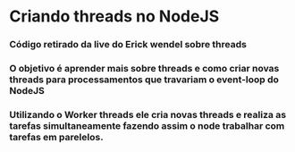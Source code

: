 # Criando threads no NodeJS

### Código retirado da live do Erick wendel sobre threads
### O objetivo é aprender mais sobre threads e como criar novas threads para processamentos que travariam o event-loop do NodeJS
### Utilizando o Worker threads ele cria novas threads e realiza as tarefas simultaneamente fazendo assim o node trabalhar com tarefas em parelelos.